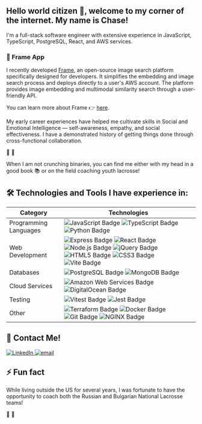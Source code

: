 ## Hello world citizen 👋, welcome to my corner of the internet. My name is Chase!
I'm a full-stack software engineer with extensive experience in JavaScript, TypeScript, PostgreSQL, React, and AWS services. 


### 🚀 Frame App
I recently developed [Frame](https://www.frame-platform.com/), an open-source image search platform specifically designed for developers. It simplifies the embedding and image search process and deploys directly to a user's AWS account. The platform provides image embedding and multimodal similarity search through a user-friendly API.

You can learn more about Frame 👉 [here](https://www.frame-platform.com/case-study/introduction/).

My early career experiences have helped me cultivate skills in Social and Emotional Intelligence — self-awareness, empathy, and social effectiveness. I have a demonstrated history of getting things done through cross-functional collaboration.

:goal_net: :lacrosse: 

When I am not crunching binaries, you can find me either with my head in a good book 📚 or on the field coaching youth lacrosse!


## 🛠️ Technologies and Tools I have experience in:

| Category | Technologies |
| --- | --- |
| Programming Languages | ![JavaScript Badge](https://img.shields.io/badge/JavaScript-F7DF1E?logo=javascript&logoColor=000&style=flat) ![TypeScript Badge](https://img.shields.io/badge/TypeScript-3178C6?logo=typescript&logoColor=fff&style=flat) ![Python Badge](https://img.shields.io/badge/Python-3776AB?logo=python&logoColor=fff&style=flat) |
| Web Development | ![Express Badge](https://img.shields.io/badge/Express-000?logo=express&logoColor=fff&style=flat) ![React Badge](https://img.shields.io/badge/React-61DAFB?logo=react&logoColor=000&style=flat) ![Node.js Badge](https://img.shields.io/badge/Node.js-5FA04E?logo=nodedotjs&logoColor=fff&style=flat) ![jQuery Badge](https://img.shields.io/badge/jQuery-0769AD?logo=jquery&logoColor=fff&style=flat) ![HTML5 Badge](https://img.shields.io/badge/HTML5-E34F26?logo=html5&logoColor=fff&style=flat) ![CSS3 Badge](https://img.shields.io/badge/CSS3-1572B6?logo=css3&logoColor=fff&style=flat) ![Vite Badge](https://img.shields.io/badge/Vite-646CFF?logo=vite&logoColor=fff&style=flat) |
| Databases | ![PostgreSQL Badge](https://img.shields.io/badge/PostgreSQL-4169E1?logo=postgresql&logoColor=fff&style=flat) ![MongoDB Badge](https://img.shields.io/badge/MongoDB-47A248?logo=mongodb&logoColor=fff&style=flat) |
| Cloud Services | ![Amazon Web Services Badge](https://img.shields.io/badge/Amazon%20Web%20Services-232F3E?logo=amazonwebservices&logoColor=fff&style=flat) ![DigitalOcean Badge](https://img.shields.io/badge/DigitalOcean-0080FF?logo=digitalocean&logoColor=fff&style=flat) |
| Testing | ![Vitest Badge](https://img.shields.io/badge/Vitest-6E9F18?logo=vitest&logoColor=fff&style=flat) ![Jest Badge](https://img.shields.io/badge/Jest-C21325?logo=jest&logoColor=fff&style=flat) |
| Other | ![Terraform Badge](https://img.shields.io/badge/Terraform-844FBA?logo=terraform&logoColor=fff&style=flat) ![Docker Badge](https://img.shields.io/badge/Docker-2496ED?logo=docker&logoColor=fff&style=flat) ![Git Badge](https://img.shields.io/badge/Git-F05032?logo=git&logoColor=fff&style=flat) ![NGINX Badge](https://img.shields.io/badge/NGINX-009639?logo=nginx&logoColor=fff&style=flat) |

## :incoming_envelope: Contact Me!

  <a href="https://www.linkedin.com/in/chase-philpot/">
    <img src="https://img.shields.io/badge/LinkedIn-0A66C2?logo=linkedin&logoColor=fff&style=flat" alt="LinkedIn"/>
  </a>
  
  <a href="mailto:philpotchase@gmail.com.com">
    <img src="https://img.shields.io/badge/Gmail-EA4335?logo=gmail&logoColor=fff&style=flat" alt="email">
  </a>


<br>

## ⚡ Fun fact
While living outside the US for several years, I was fortunate to have the opportunity to coach both the Russian and Bulgarian National Lacrosse teams!

:lacrosse: :goal_net:

<!--
"I leverage my engineering and project management backgrounds to deconstruct complex problems and drive them to resolution.

![frame-logo-dark](https://github.com/user-attachments/assets/b4fa839b-93b4-486b-b3f7-57f54ca357c5)
**cmphilpot/cmphilpot** is a ✨ _special_ ✨ repository because its `README.md` (this file) appears on your GitHub profile.

<div class="markdown-heading" dir="auto"><h3 align="left" class="heading-element" dir="auto">Support:</h3><a id="user-content-connect-with-me" class="anchor" aria-label="Permalink: Connect with me:" href="#connect-with-me"><svg class="octicon octicon-link" viewBox="0 0 16 16" version="1.1" width="16" height="16" aria-hidden="true"></svg></a></div><p align="left" dir="auto">

### 📧 How to reach me
LinkedIn or Email: philpotchase[at]gmail.com

Here are some ideas to get you started:

- 🔭 I’m currently working on ...
- 🌱 I’m currently learning ...
- 👯 I’m looking to collaborate on ...
- 🤔 I’m looking for help with ...
- 💬 Ask me about ...
- 📫 How to reach me: ...
- 😄 Pronouns: ...
- ⚡ Fun fact: ...


<div class="markdown-heading" dir="auto"><h3 align="left" class="heading-element" dir="auto">Connect with me:</h3><a id="user-content-connect-with-me" class="anchor" aria-label="Permalink: Connect with me:" href="#connect-with-me"><svg class="octicon octicon-link" viewBox="0 0 16 16" version="1.1" width="16" height="16" aria-hidden="true"></svg></a></div><p align="left" dir="auto">
<a href="https://www.linkedin.com/in/chase-philpot/"><img align="center" src="https://raw.githubusercontent.com/rahuldkjain/github-profile-readme-generator/master/src/images/icons/Social/linked-in-alt.svg" alt="chasephilpot" height="30" width="40" style="max-width: 100%;"></a>
</p> 
or reach me at my Email: philpotchase[at]gmail.com

<div class="markdown-heading" dir="auto"><h3 align="left" class="heading-element" dir="auto">Languages and Tools:</h3><a id="user-content-languages-and-tools" class="anchor" aria-label="Permalink: Languages and Tools:" href="#languages-and-tools"><svg class="octicon octicon-link" viewBox="0 0 16 16" version="1.1" width="16" height="16" aria-hidden="true"></svg></a></div>
<a href="https://expressjs.com" rel="nofollow"> <img src="https://raw.githubusercontent.com/devicons/devicon/master/icons/express/express-original-wordmark.svg" alt="express" width="40" height="40" style="max-width: 100%;"> </a> <a href="https://developer.mozilla.org/en-US/docs/Glossary/HTML5" rel="nofollow"><img src="https://raw.githubusercontent.com/devicons/devicon/master/icons/html5/html5-original-wordmark.svg" alt="html5" width="40" height="40" style="max-width: 100%;"> </a> <a href="https://developer.mozilla.org/en-US/docs/Web/JavaScript" rel="nofollow"> <img src="https://raw.githubusercontent.com/devicons/devicon/master/icons/javascript/javascript-original.svg" alt="javascript" width="40" height="40" style="max-width: 100%;"> </a> <a href="https://www.mongodb.com/" rel="nofollow"> <img src="https://raw.githubusercontent.com/devicons/devicon/master/icons/mongodb/mongodb-original-wordmark.svg" alt="mongodb" width="40" height="40" style="max-width: 100%;"> </a> <a href="https://nodejs.org" rel="nofollow"> <img src="https://raw.githubusercontent.com/devicons/devicon/master/icons/nodejs/nodejs-original-wordmark.svg" alt="nodejs" width="40" height="40" style="max-width: 100%;"> </a> <a href="https://postman.com" rel="nofollow"> <img src="https://cdn.jsdelivr.net/gh/devicons/devicon/icons/postman/postman-original.svg" width="40" alt="postman" width="40" height="40" data-canonical-src="https://www.vectorlogo.zone/logos/getpostman/getpostman-icon.svg" style="max-width: 100%;"> </a> <a href="https://reactjs.org/" rel="nofollow"> <img src="https://raw.githubusercontent.com/devicons/devicon/master/icons/react/react-original-wordmark.svg" alt="react" width="40" height="40" style="max-width: 100%;"> </a> <a href="https://tailwindcss.com/" rel="nofollow"> </a>
</p>

-->

